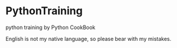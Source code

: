 PythonTraining
==============

python training by Python CookBook

English is not my native language, so please bear with my mistakes.
